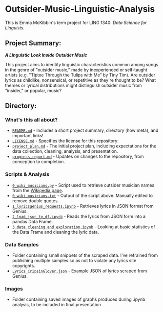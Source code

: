 # Outsider-Music-Linguistic-Analysis
This is Emma McKibbin's term project for LING 1340: *Data Science for Linguists*.

## Project Summary:
***A Linguistic Look Inside Outsider Music***

This project aims to identify linguistic characteristics common among songs in the genre of "outsider music," made by inexperienced or self-taught artists (e.g. "Tiptoe Through the Tulips with Me" by Tiny Tim).  Are outsider lyrics as childlike, nonsensical, or repetitive as they're thought to be?  What themes or lyrical distributions might distinguish outsider music from "insider," or popular, music?

## Directory:
### What's this all about?
- [`README.md`](https://github.com/Data-Science-for-Linguists-2022/Outsider-Music-Linguistic-Analysis/blob/main/README.md) - Includes a short project summary, directory (how meta), and important links!
- [`LICENSE.md`](https://github.com/Data-Science-for-Linguists-2022/Outsider-Music-Linguistic-Analysis/blob/main/LICENSE.md) - Specifies the license for this repository:
- [`project_plan.md`](https://github.com/Data-Science-for-Linguists-2022/Outsider-Music-Linguistic-Analysis/blob/main/project_plan.md) - The initial project plan, including expectations for the data collection, cleaning, analysis, and presentation.
- [`progress_report.md`](https://github.com/Data-Science-for-Linguists-2022/Outsider-Music-Linguistic-Analysis/blob/main/progress_report.md) - Updates on changes to the repository, from conception to completion.

### Scripts & Analysis
- [`0_wiki_musicians.py`](https://github.com/Data-Science-for-Linguists-2022/Outsider-Music-Linguistic-Analysis/blob/main/scripts_%26_analysis/0_wiki_musicians.py) - Script used to retrieve outsider musician names from the [Wikipedia page](https://en.wikipedia.org/wiki/Category:Outsider_musicians).
- [`0_wiki_musicians.txt`](https://github.com/Data-Science-for-Linguists-2022/Outsider-Music-Linguistic-Analysis/blob/main/scripts_%26_analysis/0_wiki_musicians.txt) - Output of the script above. Manually edited to remove double quotes.
- [`1_lyricsgenius_requests.ipynb`](https://github.com/Data-Science-for-Linguists-2022/Outsider-Music-Linguistic-Analysis/blob/main/scripts_%26_analysis/1_lyricsgenius_requests.ipynb) - Retrieves lyrics in JSON format from Genius.
- [`2_load_json_to_df.ipynb`](https://github.com/Data-Science-for-Linguists-2022/Outsider-Music-Linguistic-Analysis/blob/main/scripts_%26_analysis/2_load_json_to_df.ipynb) - Reads the lyrics from JSON form into a pandas Data Frame.
- [`3_data_cleaning_and_exploration.ipynb`](https://github.com/Data-Science-for-Linguists-2022/Outsider-Music-Linguistic-Analysis/blob/main/scripts_%26_analysis/3_data_cleaning_and_exploration.ipynb) - Looking at basic statistics of the Data Frame and cleaning the lyric data.

### Data Samples
- Folder containing small snippets of the scraped data. I've refrained from publishing multiple samples so as not to violate any lyrics site copyrights.
- [`Lyrics_CripsinGlover.json`](https://github.com/Data-Science-for-Linguists-2022/Outsider-Music-Linguistic-Analysis/blob/main/data_samples/Lyrics_CrispinGlover.json) - Example JSON of lyrics scraped from Genius.

### Images
- Folder containing saved images of graphs produced during .ipynb analysis, to be included in final presentation
